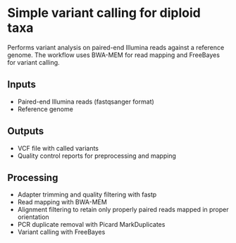 # Simple variant calling for diploid taxa

Performs variant analysis on paired-end Illumina reads against a reference genome. The workflow uses BWA-MEM for read mapping and FreeBayes for variant calling.

## Inputs

- Paired-end Illumina reads (fastqsanger format)
- Reference genome

## Outputs

- VCF file with called variants
- Quality control reports for preprocessing and mapping

## Processing

- Adapter trimming and quality filtering with fastp
- Read mapping with BWA-MEM
- Alignment filtering to retain only properly paired reads mapped in proper orientation
- PCR duplicate removal with Picard MarkDuplicates
- Variant calling with FreeBayes
